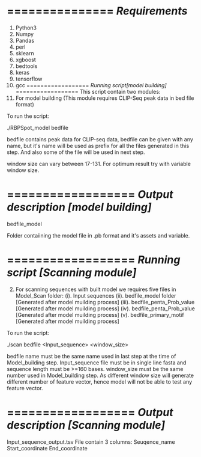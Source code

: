 ===============
*Requirements*
===============
1. Python3
2. Numpy
3. Pandas
4. perl
5. sklearn
6. xgboost
7. bedtools
8. keras
9. tensorflow
10. gcc
==================
*Running script[model building]*
==================
This script contain two modules:
1. For model building (This module requires CLIP-Seq peak data in bed file format)

To run the script:

./RBPSpot_model bedfile <window size>

bedfile contains peak data for CLIP-seq data, bedfile can be given with any name, but it's name will be used as prefix for all the files generated in this step. And also some of the file will be used in next step.

window size can vary between 17-131. For optimum result try with variable window size.

==================
*Output description [model building]*
==================
bedfile_model

Folder contaiining the model file in .pb format and it's assets and variable.


==================
*Running script [Scanning module]*
==================

2. For scanning sequences with built model we requires five files in Model_Scan folder:
(i). Input sequences
(ii). bedfile_model folder [Generated after model muilding process]
(iii). bedfile_penta_Prob_value [Generated after model muilding process]
(iv). bedfile_penta_Prob_value [Generated after model muilding process]
(v). bedfile_primary_motif [Generated after model muilding process]

To run the script:

./scan bedfile <Input_sequence>  <window_size>

bedfile name must be the same name used in last step at the time of Model_building step.
Input_sequence file must be in single line fasta and sequence length must be >=160 bases.
window_size must be the same number used in Model_building step. As different window size will generate different number of feature vector, hence model will not be able to test any feature vector.


==================
*Output description [Scanning module]*
==================

Input_sequence_output.tsv File contain 3 columns:
Seuqence_name	Start_coordinate	End_coordinate

